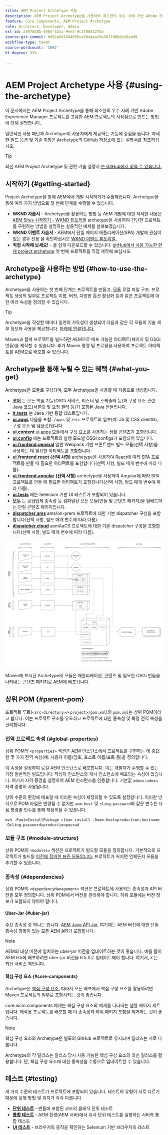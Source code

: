 ```yaml
---
title: AEM Project Archetype 사용
description: AEM Project Archetype을 사용하여 최소한의 우수 사례 기반 Adobe Experience Manager 프로젝트를 고유한 AEM 프로젝트의 시작점으로 만드는 방법에 대해 알아봅니다.
feature: Core Components, AEM Project Archetype
role: Architect, Developer, Admin
exl-id: a3978d8b-4904-42aa-9ee2-9c1f884327bb
source-git-commit: bd92a5d1884056ca7b44ea28e5817d8bde10a4d9
workflow-type: tm+mt
source-wordcount: '1092'
ht-degree: 33%

---
```



# AEM Project Archetype 사용 {#using-the-archetype}

이 문서에서는 AEM Project Archetype을 통해 최소한의 우수 사례 기반 Adobe Experience Manager 프로젝트를 고유한 AEM 프로젝트의 시작점으로 만드는 방법에 대해 설명합니다.

일반적인 사용 패턴과 Archetype이 사용자에게 제공하는 기능에 중점을 둡니다. 자세한 빌드 옵션 및 기술 지침은 Archetype의 GitHub 저장소에 있는 설명서를 참조하십시오.

>[!TIP]
>
>최신 AEM Project Archetype 및 관련 기술 설명서 [는 GitHub에서 찾을 수 있습니다.](https://github.com/adobe/aem-project-archetype)

## 시작하기 {#getting-started}

Project Archetype을 통해 AEM에서 개발 시작하기가 수월해집니다. Archetype을 통해 여러 가지 방법으로 첫 번째 단계를 수행할 수 있습니다.

* **WKND 자습서** - Archetype을 활용하는 방법 등 AEM 개발에 대한 자세한 내용은 [AEM Sites 시작하기 - WKND 튜토리얼](https://experienceleague.adobe.com/docs/experience-manager-learn/getting-started-wknd-tutorial-develop/overview.html) archetype을 사용하여 간단한 프로젝트를 구현하는 방법을 설명하는 실용적인 예제를 살펴보겠습니다.
* **WKND 이벤트 자습서** - AEM에서 단일 페이지 애플리케이션(SPA) 개발에 관심이 있는 경우 전용 을 확인하십시오 [WKND 이벤트 튜토리얼.](https://helpx.adobe.com/kr/experience-manager/kt/sites/using/getting-started-spa-wknd-tutorial-develop.html)
* **직접 시작해 보세요!** - 를 쉽게 다운로드할 수 있습니다. [gitHub에서 사용 가능한 현재 project archetype](https://github.com/adobe/aem-project-archetype) 첫 번째 프로젝트를 직접 제작해 보십시오.

## Archetype을 사용하는 방법 {#how-to-use-the-archetype}

Archetype을 사용하는 첫 번째 단계는 프로젝트를 만들고, [모듈](#what-you-get) 로컬 파일 구조. 프로젝트 생성의 일부로 프로젝트 이름, 버전, 다양한 옵션 활성화 등과 같은 프로젝트에 대한 여러 속성을 정의할 수 있습니다.

>[!TIP]
>
>Archetype을 작성할 때마다 일련의 가독성이 생성되어 다음과 같은 각 모듈의 기술 세부 정보와 사용을 제공합니다. [아래에 연결됩니다.](#what-you-get)

Maven과 함께 프로젝트를 빌드하면 AEM으로 배포 가능한 아티팩트(패키지 및 OSGi 번들)를 제작할 수 있습니다. 추가 Maven 명령 및 프로필을 사용하여 프로젝트 아티팩트를 AEM으로 배포할 수 있습니다.

## Archetype을 통해 누릴 수 있는 혜택 {#what-you-get}

Archetype은 모듈로 구성되며, 모두 Archetype을 사용할 때 자동으로 생성됩니다.

* **[코어](https://github.com/adobe/aem-project-archetype/tree/develop/src/main/archetype/core)** 는 모든 핵심 기능(OSGi 서비스, 리스너 및 스케줄러 등)과 구성 요소 관련 Java 코드(서블릿 및 요청 필터 등)가 포함된 Java 번들입니다.
* **[it.tests](https://github.com/adobe/aem-project-archetype/tree/develop/src/main/archetype/it.tests)** 는 Java 기반 통합 테스트입니다.
* **[ui.apps](https://github.com/adobe/aem-project-archetype/tree/develop/src/main/archetype/ui.apps)** 다음을 포함: `/apps` 및 `/etc` 프로젝트의 일부(예: JS 및 CSS clientlib, 구성 요소 및 템플릿)입니다.
* **[ui.content](https://github.com/adobe/aem-project-archetype/tree/develop/src/main/archetype/ui.content)** ui.apps 모듈에서 구성 요소를 사용하는 샘플 콘텐츠가 포함됩니다.
* **[ui.config](https://github.com/adobe/aem-project-archetype/tree/develop/src/main/archetype/ui.config)** 에는 프로젝트의 실행 모드별 OSGi configs가 포함되어 있습니다.
* **[ui.frontend.general](https://github.com/adobe/aem-project-archetype/tree/develop/src/main/archetype/ui.frontend.general)** 일반 Webpack 기반 프론트엔드 빌드 모듈(선택 사항)을 사용하는 데 필요한 아티팩트를 포함합니다.
* **[ui.frontend.react](https://github.com/adobe/aem-project-archetype/tree/develop/src/main/archetype/ui.frontend.react)** **(선택 사항)** archetype을 사용하여 React에 따라 SPA 프로젝트를 만들 때 필요한 아티팩트를 포함합니다(선택 사항, 빌드 매개 변수에 따라 다름).
* **[ui.frontend.angular](https://github.com/adobe/aem-project-archetype/tree/develop/src/main/archetype/ui.frontend.angular)** **(선택 사항)** archetype을 사용하여 Angular에 따라 SPA 프로젝트를 만들 때 필요한 아티팩트가 포함됩니다(선택 사항, 빌드 매개 변수에 따라 다름).
* **[ui.tests](https://github.com/adobe/aem-project-archetype/tree/develop/src/main/archetype/ui.tests)** 에는 Selenium 기반 UI 테스트가 포함되어 있습니다.
* **[모두](https://github.com/adobe/aem-project-archetype/tree/develop/src/main/archetype/all)** 는 공급업체 종속성 등 컴파일된 모든 모듈(번들 및 콘텐츠 패키지)을 임베드하는 단일 콘텐츠 패키지입니다.
* **[dispatcher.ams](https://github.com/adobe/aem-project-archetype/tree/develop/src/main/archetype/dispatcher.ams)** ams/on-prem 프로젝트에 대한 기본 dispatcher 구성을 포함합니다(선택 사항, 빌드 매개 변수에 따라 다름).
* **[dispatcher.cloud](https://github.com/adobe/aem-project-archetype/tree/develop/src/main/archetype/dispatcher.cloud)** aemAaCS 프로젝트에 대한 기본 dispatcher 구성을 포함합니다(선택 사항, 빌드 매개 변수에 따라 다름).

![콘텐츠 패키지 구성](/help/assets/content-package-organization.png)

Maven에 표시된 Archetype의 모듈은 애플리케이션, 콘텐츠 및 필요한 OSGi 번들을 나타내는 콘텐츠 패키지로 AEM에 배포됩니다.

## 상위 POM {#parent-pom}

프로젝트 루트(`<src-directory>/<project>/pom.xml`)의 `pom.xml`는 상위 POM이라고 합니다. 이는 프로젝트 구조를 유도하고 프로젝트에 대한 종속성 및 특정 전역 속성을 관리합니다.

### 전역 프로젝트 속성 {#global-properties}

상위 POM의 `<properties>` 섹션은 AEM 인스턴스에서 프로젝트를 구현하는 데 중요한 몇 가지 전역 속성(예: 사용자 이름/암호, 호스트 이름/포트 등)을 정의합니다.

이 속성을 설정하여 로컬 AEM 인스턴스로 배포합니다. 이는 개발자가 수행할 수 있는 가장 일반적인 빌드입니다. 작성자 인스턴스와 게시 인스턴스에 배포되는 속성이 있습니다. 여기서 자격 증명을 설정하여 AEM 인스턴스를 인증합니다. 기본값 `admin:admin` 자격 증명이 사용됩니다.

상위 수준의 환경에 배포할 때 이러한 속성이 재정의될 수 있도록 설정합니다. 이러한 방식으로 POM 파일은 변경될 수 없지만 `aem.host` 및 `sling.password`와 같은 변수는 다음 명령줄 인수를 통해 재정의될 수 있습니다.

```shell
mvn -PautoInstallPackage clean install -Daem.host=production.hostname -Dsling.password=productionpasswd
```

### 모듈 구조 {#module-structure}

상위 POM의 `<modules>` 섹션은 프로젝트가 빌드할 모듈을 정의합니다. 기본적으로 프로젝트가 빌드됨 [이전에 정의한 표준 모듈입니다.](#what-you-get) 프로젝트가 커지면 언제든지 모듈을 추가할 수 있습니다.

### 종속성 {#dependencies}

상위 POM의 `<dependencyManagement>` 섹션은 프로젝트에 사용되는 종속성과 API 버전을 모두 정의합니다. 상위 POM에서 버전을 관리해야 합니다. 하위 모듈에는 버전 정보가 포함되지 않아야 합니다.

#### Uber-Jar {#uber-jar}

주요 종속성 중 하나는 입니다. [AEM Java API Jar.](https://experienceleague.adobe.com/docs/experience-manager-cloud-service/implementing/developing/aem-as-a-cloud-service-sdk.html) 여기에는 AEM 버전에 대한 단일 종속성 항목이 있는 모든 AEM API가 포함됩니다.

>[!NOTE]
>
>AEM의 대상 버전에 일치하는 uber-jar 버전을 업데이트하는 것이 좋습니다. 예를 들어 AEM 6.5에 배포하려면 uber-jar 버전을 6.5.X로 업데이트해야 합니다. 여기서, `X` 는 최신 서비스 팩입니다.

#### 핵심 구성 요소 {#core-components}

Archetype은 [핵심 구성 요소.](/help/introduction.md) 따라서 모든 배포에서 핵심 구성 요소를 활용하려면 Maven 프로젝트의 일부로 포함시키는 것이 좋습니다.

core.wcm.components.예제는 핵심 구성 요소의 예제를 나타내는 샘플 페이지 세트입니다. 제작용 프로젝트를 배포할 때 이 종속성과 하위 패키지 포함을 제거하는 것이 좋습니다.

>[!NOTE]
>
>핵심 구성 요소와 Archetype은 별도의 GitHub 프로젝트로 유지되며 릴리스는 서로 다릅니다.
>
>Archetype의 각 릴리스는 릴리스 당시 사용 가능한 핵심 구성 요소의 최신 릴리스를 활용합니다. 단, 핵심 구성 요소에 대한 종속성을 수동으로 업데이트할 수 있습니다.

## 테스트 {#testing}

세 가지 수준의 테스트가 프로젝트에 포함되어 있습니다. 테스트의 유형이 서로 다르기 때문에 실행 방법 및 위치가 각각 다릅니다.

* **[단위 테스트](https://github.com/adobe/aem-project-archetype/tree/develop/src/main/archetype/core)** - 번들에 포함된 코드의 클래식 단위 테스트
* **[통합 테스트](https://github.com/adobe/aem-project-archetype/tree/develop/src/main/archetype/it.tests)** - AEM 환경(AEM 서버)에서 유사 단위 테스트를 실행하는 서버측 통합 테스트
* **[UI 테스트](https://github.com/adobe/aem-project-archetype/tree/develop/src/main/archetype/ui.tests)** - 브라우저측 동작을 확인하는 Selenium 기반 브라우저측 테스트
